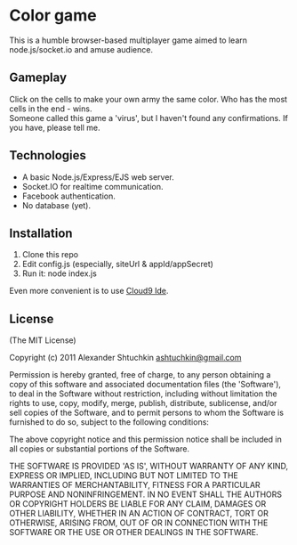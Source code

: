 Color game
==========
This is a humble browser-based multiplayer game aimed to learn node.js/socket.io and amuse audience.

Gameplay
--------
Click on the cells to make your own army the same color. Who has the most cells in the end - wins.    
Someone called this game a 'virus', but I haven't found any confirmations. If you have, please tell me.


Technologies
------------

* A basic Node.js/Express/EJS web server.
* Socket.IO for realtime communication.
* Facebook authentication.
* No database (yet).

Installation
------------
1. Clone this repo
2. Edit config.js (especially, siteUrl & appId/appSecret)
3. Run it: node index.js

Even more convenient is to use [Cloud9 Ide](http://c9.io/).


License
-------
(The MIT License)

Copyright (c) 2011 Alexander Shtuchkin <ashtuchkin@gmail.com>

Permission is hereby granted, free of charge, to any person obtaining
a copy of this software and associated documentation files (the
'Software'), to deal in the Software without restriction, including
without limitation the rights to use, copy, modify, merge, publish,
distribute, sublicense, and/or sell copies of the Software, and to
permit persons to whom the Software is furnished to do so, subject to
the following conditions:

The above copyright notice and this permission notice shall be
included in all copies or substantial portions of the Software.

THE SOFTWARE IS PROVIDED 'AS IS', WITHOUT WARRANTY OF ANY KIND,
EXPRESS OR IMPLIED, INCLUDING BUT NOT LIMITED TO THE WARRANTIES OF
MERCHANTABILITY, FITNESS FOR A PARTICULAR PURPOSE AND NONINFRINGEMENT.
IN NO EVENT SHALL THE AUTHORS OR COPYRIGHT HOLDERS BE LIABLE FOR ANY
CLAIM, DAMAGES OR OTHER LIABILITY, WHETHER IN AN ACTION OF CONTRACT,
TORT OR OTHERWISE, ARISING FROM, OUT OF OR IN CONNECTION WITH THE
SOFTWARE OR THE USE OR OTHER DEALINGS IN THE SOFTWARE.